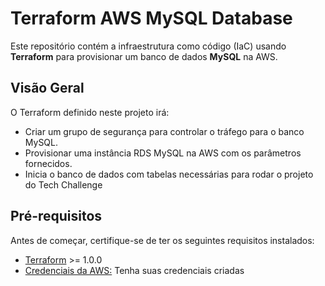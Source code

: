 # Terraform AWS MySQL Database

Este repositório contém a infraestrutura como código (IaC) usando **Terraform** para provisionar um banco de dados **MySQL** na AWS.

## Visão Geral

O Terraform definido neste projeto irá:
- Criar um grupo de segurança para controlar o tráfego para o banco MySQL.
- Provisionar uma instância RDS MySQL na AWS com os parâmetros fornecidos.
- Inicia o banco de dados com tabelas necessárias para rodar o projeto do Tech Challenge

## Pré-requisitos

Antes de começar, certifique-se de ter os seguintes requisitos instalados:
- [Terraform](https://www.terraform.io/downloads.html) >= 1.0.0
- [Credenciais da AWS:](https://aws.amazon.com/pt/blogs/aws-brasil/onde-esta-minha-secret-access-key/) Tenha suas credenciais criadas
